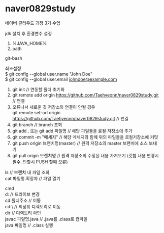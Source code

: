 # naver0829study
네이버 클라우드 과정 3기 수업

jdk 설치 후 환경변수 설정  
1. %JAVA_HOME%
2. path


git-bash

최초설정  
$ git config --global user.name "John Doe"  
$ git config --global user.email johndoe@example.com  

1. git init // 연동할 폴더 초기화
2. git remote add origin https://github.com/Taehyeonn/naver0829study.git // 연결
3. 오류나서 새로운 깃 저장소와 연결이 안될 경우  
    git remote set-url origin https://github.com/Taehyeonn/naver0829study.git // 연결
4. git branch // branch 조회
5. git add . 또는 git add 파일명 // 해당 파일들을 로컬 저장소에 추가
6. git commit -m "메세지" // 해당 메세지와 함께 위의 파일들을 로컬저장소에 커밋
7. git push origin 브랜치명(master) // 원격 저장소의 master 브랜치에 소스 보내기
8. git pull origin 브랜치명 // 원격 저장소의 수정된 내용 가져오기 (깃헙 내용 변경시 필수. 안할시 PUSH 할때 오류)
 
ls // 브랜치 내 파일 조회  
cat 파일명.확장자 // 파일 열기  


cmd  
d: //  드라이브 변경  
cd 폴더주소 // 이동  
cd \ // 최상위 디렉토리로 이동  
dir //  디렉토리 확인  
javac 파일명.java // .java를 .class로 컴파일  
java 파일명 // .class 실행  

















